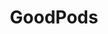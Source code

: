---
sitemap: false
title: "GoodPods"
redirect_to: https://goodpods.com/podcasts/mapping-the-doctrine-of-discovery-198087
permalink: /s/goodpods/
---